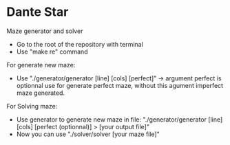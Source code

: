 # Dante Star
 Maze generator and solver

- Go to the root of the repository with terminal
- Use "make re" command

For generate new maze:

- Use "./generator/generator [line] [cols] [perfect]" -> argument perfect is optionnal use for generate perfect maze, without this agument imperfect maze generated.

For Solving maze:

- Use generator to generate new maze in file: "./generator/generator [line] [cols] [perfect (optionnal)] > [your output file]"
- Now you can use "./solver/solver [your maze file]"